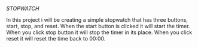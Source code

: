 _STOPWATCH_

In this project i will be creating a simple stopwatch that has three buttons, start, stop, and reset. When the start button is clicked it will start the timer. When you click stop button it will stop the timer in its place. When you click reset it will reset the time back to 00:00.
